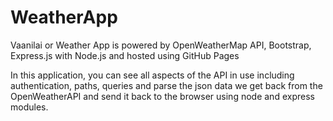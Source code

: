 # WeatherApp

Vaanilai or Weather App is powered by OpenWeatherMap API, Bootstrap, Express.js with Node.js and hosted using GitHub Pages 

In this application, you can see all aspects of the API in use including authentication, paths, queries and parse the json data we get back from the OpenWeatherAPI and send it back to the browser using node and express modules.